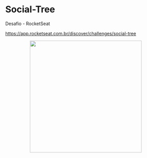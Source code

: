 # Social-Tree
<!--Desafio RocketSeat-->

Desafio - RocketSeat

https://app.rocketseat.com.br/discover/challenges/social-tree
<div align="center">
  <img src="[https://imageup.me/3mt](https://imageup.me/3mt)" width="350">
</div>
